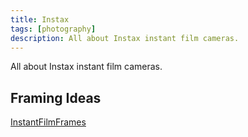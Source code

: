 ```yaml
---
title: Instax
tags: [photography]
description: All about Instax instant film cameras.
---
```


All about Instax instant film cameras.

## Framing Ideas
[InstantFilmFrames](https://instantfilmframes.co/collections/instax-wide-photo-mat)